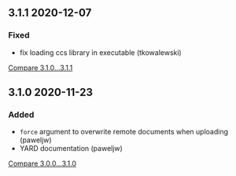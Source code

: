 ## 3.1.1 2020-12-07


### Fixed

- fix loading ccs library in executable (tkowalewski)

[Compare 3.1.0...3.1.1](https://github.com/occson/ccs/compare/3.1.0...3.1.1)


## 3.1.0 2020-11-23


### Added

- `force` argument to overwrite remote documents when uploading (paweljw)
- YARD documentation (paweljw)


[Compare 3.0.0...3.1.0](https://github.com/occson/ccs/compare/3.0.0...3.1.0)
